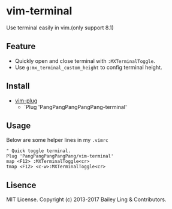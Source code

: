 # vim-terminal
Use terminal easily in vim.(only support 8.1)

## Feature
* Quickly open and close terminal with `:MXTerminalToggle`.
* Use `g:mx_terminal_custom_height` to config terminal height.


## Install
* [vim-plug](https://github.com/junegunn/vim-plug)
  * `Plug 'PangPangPangPangPang-terminal'
  
## Usage
Below are some helper lines in my `.vimrc`

```vim
" Quick toggle terminal.
Plug 'PangPangPangPangPang/vim-terminal'
map <F12> :MXTerminalToggle<cr>
tmap <F12> <c-w>:MXTerminalToggle<cr>
```

## Lisence
MIT License. Copyright (c) 2013-2017 Bailey Ling & Contributors.
